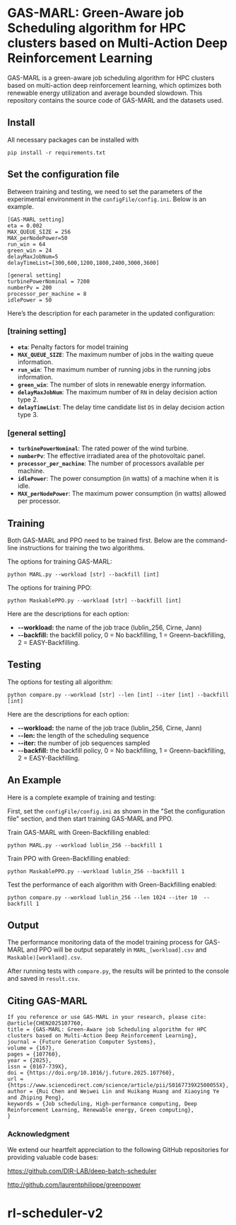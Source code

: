 # GAS-MARL: Green-Aware job Scheduling algorithm for HPC clusters based on Multi-Action Deep Reinforcement Learning

GAS-MARL is a green-aware job scheduling algorithm for HPC clusters based on multi-action deep reinforcement learning, which optimizes both renewable energy utilization and average bounded slowdown. This repository contains the source code of GAS-MARL and the datasets used.

## Install

All necessary packages can be installed with

```
pip install -r requirements.txt
```

## Set the configuration file

Between training and testing, we need to set the parameters of the experimental environment in the `configFile/config.ini`. Below is an example.

```
[GAS-MARL setting]
eta = 0.002
MAX_QUEUE_SIZE = 256
MAX_perNodePower=50
run_win = 64
green_win = 24
delayMaxJobNum=5
delayTimeList=[300,600,1200,1800,2400,3000,3600]

[general setting]
turbinePowerNominal = 7200
numberPv = 200
processor_per_machine = 8
idlePower = 50
```

Here’s the description for each parameter in the updated configuration:

### [training setting]

- **`eta`**: Penalty factors for model training
- **`MAX_QUEUE_SIZE`**: The maximum number of jobs in the waiting queue information.
- **`run_win`**: The maximum number of running jobs in the running jobs information.
- **`green_win`**: The number of slots in renewable energy information.
- **`delayMaxJobNum`**: The maximum number of `RN` in delay decision action type 2.
- **`delayTimeList`**: The delay time candidate list `DS` in delay decision action type 3.

### [general setting]

- **`turbinePowerNominal`**: The rated power of the wind turbine.
- **`numberPv`**: The effective irradiated area of the photovoltaic panel.
- **`processor_per_machine`**: The number of processors available per machine.
- **`idlePower`**: The power consumption (in watts) of a machine when it is idle.
- **`MAX_perNodePower`**: The maximum power consumption (in watts) allowed per processor.

## Training

Both GAS-MARL and PPO need to be trained first. Below are the command-line instructions for training the two algorithms.

The options for training GAS-MARL:

```
python MARL.py --workload [str] --backfill [int]
```

The options for training PPO:

```
python MaskablePPO.py --workload [str] --backfill [int]
```

Here are the descriptions for each option:

- **--workload:** the name of the job trace (lublin_256, Cirne, Jann)
- **--backfill:** the backfill policy, 0 = No backfilling, 1 = Greenn-backfilling, 2 = EASY-Backfilling.

## Testing

The options for testing all algorithm:

```
python compare.py --workload [str] --len [int] --iter [int] --backfill [int]
```

Here are the descriptions for each option:

- **--workload:** the name of the job trace (lublin_256, Cirne, Jann)
- **--len:** the length of the scheduling sequence
- **--iter:** the number of job sequences sampled
- **--backfill:** the backfill policy, 0 = No backfilling, 1 = Greenn-backfilling, 2 = EASY-Backfilling.

## An Example

Here is a complete example of training and testing:

First, set the `configFile/config.ini` as shown in the "Set the configuration file" section, and then start training GAS-MARL and PPO.

Train GAS-MARL with Green-Backfilling enabled:

```
python MARL.py --workload lublin_256 --backfill 1

```

Train PPO with Green-Backfilling enabled:

```
python MaskablePPO.py --workload lublin_256 --backfill 1
```

Test the performance of each algorithm with Green-Backfilling enabled:

```
python compare.py --workload lublin_256 --len 1024 --iter 10  --backfill 1 
```

## Output

The performance monitoring data of the model training process for GAS-MARL and PPO will be output separately in `MARL_[workload].csv` and `Maskable)[worklaod].csv`.

After running tests with `compare.py`, the results will be printed to the console and saved in `result.csv`.

## Citing GAS-MARL

```
If you reference or use GAS-MARL in your research, please cite:
@article{CHEN2025107760,
title = {GAS-MARL: Green-Aware job Scheduling algorithm for HPC clusters based on Multi-Action Deep Reinforcement Learning},
journal = {Future Generation Computer Systems},
volume = {167},
pages = {107760},
year = {2025},
issn = {0167-739X},
doi = {https://doi.org/10.1016/j.future.2025.107760},
url = {https://www.sciencedirect.com/science/article/pii/S0167739X2500055X},
author = {Rui Chen and Weiwei Lin and Huikang Huang and Xiaoying Ye and Zhiping Peng},
keywords = {Job scheduling, High-performance computing, Deep Reinforcement Learning, Renewable energy, Green computing},
}
```

### Acknowledgment

We extend our heartfelt appreciation to the following GitHub repositories for providing valuable code bases:

https://github.com/DIR-LAB/deep-batch-scheduler

http://github.com/laurentphilippe/greenpower
# rl-scheduler-v2
